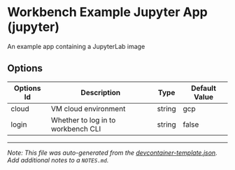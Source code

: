 
# Workbench Example Jupyter App (jupyter)

An example app containing a JupyterLab image

## Options

| Options Id | Description | Type | Default Value |
|-----|-----|-----|-----|
| cloud | VM cloud environment | string | gcp |
| login | Whether to log in to workbench CLI | string | false |



---

_Note: This file was auto-generated from the [devcontainer-template.json](devcontainer-template.json).  Add additional notes to a `NOTES.md`._
